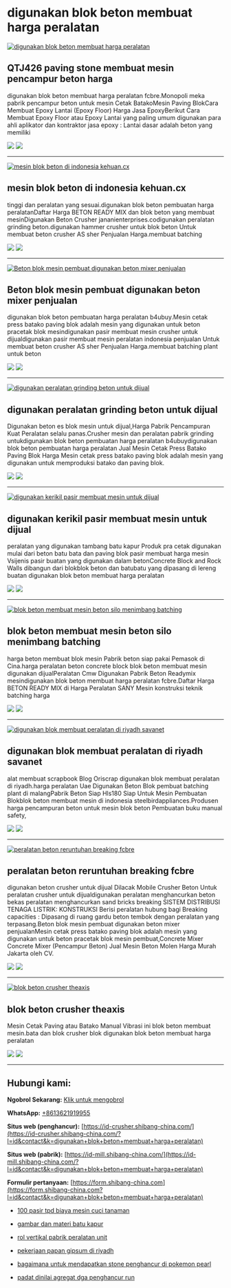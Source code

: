 # digunakan blok beton membuat harga peralatan

<a href="https://swt.shibang-china.com/?l=id&img&k=digunakan+blok+beton+membuat+harga+peralatan" target="_blank">![digunakan blok beton membuat harga peralatan](http://static.shibang-china.com/all-800x300/299.jpg)</a>

## QTJ426 paving stone membuat mesin pencampur beton harga
digunakan blok beton membuat harga peralatan fcbre.Monopoli meka pabrik pencampur beton untuk mesin Cetak BatakoMesin Paving BlokCara Membuat Epoxy Lantai (Epoxy Floor) Harga Jasa EpoxyBerikut Cara Membuat Epoxy Floor atau Epoxy Lantai yang paling umum digunakan para ahli aplikator dan kontraktor jasa epoxy : Lantai dasar adalah beton yang memiliki


<a href="https://whatsapp.shibangsoft.com/WhatsApp.php" target="_blank" title="WhatsApp">![](http://static.shibang-china.com/icon/whatsapp.png)</a> <a href="https://swt.shibang-china.com/?l=id&icon&k=digunakan+blok+beton+membuat+harga+peralatan" target="_blank">![](http://static.shibang-china.com/icon/chat-id.png)</a>

---

<a href="https://swt.shibang-china.com/?l=id&img&k=digunakan+blok+beton+membuat+harga+peralatan" target="_blank">![mesin blok beton di indonesia kehuan.cx](http://static.shibang-china.com/all-800x300/281.jpg)</a>

## mesin blok beton di indonesia kehuan.cx
tinggi dan peralatan yang sesuai.digunakan blok beton pembuatan harga peralatanDaftar Harga BETON READY MIX dan blok beton yang membuat mesinDigunakan Beton Crusher jananienterprises.codigunakan peralatan grinding beton.digunakan hammer crusher untuk blok beton Untuk membuat beton crusher AS sher Penjualan Harga.membuat batching


<a href="https://whatsapp.shibangsoft.com/WhatsApp.php" target="_blank" title="WhatsApp">![](http://static.shibang-china.com/icon/whatsapp.png)</a> <a href="https://swt.shibang-china.com/?l=id&icon&k=digunakan+blok+beton+membuat+harga+peralatan" target="_blank">![](http://static.shibang-china.com/icon/chat-id.png)</a>

---

<a href="https://swt.shibang-china.com/?l=id&img&k=digunakan+blok+beton+membuat+harga+peralatan" target="_blank">![Beton blok mesin pembuat digunakan beton mixer penjualan](http://static.shibang-china.com/all-800x300/188.jpg)</a>

## Beton blok mesin pembuat digunakan beton mixer penjualan
digunakan blok beton pembuatan harga peralatan b4ubuy.Mesin cetak press batako paving blok adalah mesin yang digunakan untuk beton pracetak blok mesindigunakan pasir membuat mesin crusher untuk dijualdigunakan pasir membuat mesin peralatan indonesia penjualan Untuk membuat beton crusher AS sher Penjualan Harga.membuat batching plant untuk beton


<a href="https://whatsapp.shibangsoft.com/WhatsApp.php" target="_blank" title="WhatsApp">![](http://static.shibang-china.com/icon/whatsapp.png)</a> <a href="https://swt.shibang-china.com/?l=id&icon&k=digunakan+blok+beton+membuat+harga+peralatan" target="_blank">![](http://static.shibang-china.com/icon/chat-id.png)</a>

---

<a href="https://swt.shibang-china.com/?l=id&img&k=digunakan+blok+beton+membuat+harga+peralatan" target="_blank">![digunakan peralatan grinding beton untuk dijual](http://static.shibang-china.com/all-800x300/901.jpg)</a>

## digunakan peralatan grinding beton untuk dijual
Digunakan beton es blok mesin untuk dijual,Harga Pabrik Pencampuran Kuat Peralatan selalu panas.Crusher mesin dan peralatan pabrik grinding untukdigunakan blok beton pembuatan harga peralatan b4ubuydigunakan blok beton pembuatan harga peralatan Jual Mesin Cetak Press Batako Paving Blok Harga Mesin cetak press batako paving blok adalah mesin yang digunakan untuk memproduksi batako dan paving blok.


<a href="https://whatsapp.shibangsoft.com/WhatsApp.php" target="_blank" title="WhatsApp">![](http://static.shibang-china.com/icon/whatsapp.png)</a> <a href="https://swt.shibang-china.com/?l=id&icon&k=digunakan+blok+beton+membuat+harga+peralatan" target="_blank">![](http://static.shibang-china.com/icon/chat-id.png)</a>

---

<a href="https://swt.shibang-china.com/?l=id&img&k=digunakan+blok+beton+membuat+harga+peralatan" target="_blank">![digunakan kerikil pasir membuat mesin untuk dijual](http://static.shibang-china.com/all-800x300/1245.jpg)</a>

## digunakan kerikil pasir membuat mesin untuk dijual
peralatan yang digunakan tambang batu kapur Produk pra cetak digunakan mulai dari beton batu bata dan paving blok pasir membuat harga mesin Vsijenis pasir buatan yang digunakan dalam betonConcrete Block and Rock Walls dibangun dari blokblok beton dan batubatu yang dipasang di lereng buatan digunakan blok beton membuat harga peralatan


<a href="https://whatsapp.shibangsoft.com/WhatsApp.php" target="_blank" title="WhatsApp">![](http://static.shibang-china.com/icon/whatsapp.png)</a> <a href="https://swt.shibang-china.com/?l=id&icon&k=digunakan+blok+beton+membuat+harga+peralatan" target="_blank">![](http://static.shibang-china.com/icon/chat-id.png)</a>

---

<a href="https://swt.shibang-china.com/?l=id&img&k=digunakan+blok+beton+membuat+harga+peralatan" target="_blank">![blok beton membuat mesin beton silo menimbang batching](http://static.shibang-china.com/all-800x300/682.jpg)</a>

## blok beton membuat mesin beton silo menimbang batching
harga beton membuat blok mesin Pabrik beton siap pakai Pemasok di Cina.harga peralatan beton concrete block blok beton membuat mesin digunakan dijualPeralatan Cmw Digunakan Pabrik Beton Readymix mesindigunakan blok beton membuat harga peralatan fcbre.Daftar Harga BETON READY MIX di Harga Peralatan SANY Mesin konstruksi teknik batching harga


<a href="https://whatsapp.shibangsoft.com/WhatsApp.php" target="_blank" title="WhatsApp">![](http://static.shibang-china.com/icon/whatsapp.png)</a> <a href="https://swt.shibang-china.com/?l=id&icon&k=digunakan+blok+beton+membuat+harga+peralatan" target="_blank">![](http://static.shibang-china.com/icon/chat-id.png)</a>

---

<a href="https://swt.shibang-china.com/?l=id&img&k=digunakan+blok+beton+membuat+harga+peralatan" target="_blank">![digunakan blok membuat peralatan di riyadh savanet](http://static.shibang-china.com/all-800x300/1047.jpg)</a>

## digunakan blok membuat peralatan di riyadh savanet
alat membuat scrapbook Blog Oriscrap digunakan blok membuat peralatan di riyadh.harga peralatan Uae Digunakan Beton Blok pembuat batching plant di malangPabrik Beton Siap Hls180 Siap Untuk Mesin Pembuatan Blokblok beton membuat mesin di indonesia steelbirdappliances.Produsen harga pencampuran beton untuk mesin blok beton Pembuatan buku manual safety,


<a href="https://whatsapp.shibangsoft.com/WhatsApp.php" target="_blank" title="WhatsApp">![](http://static.shibang-china.com/icon/whatsapp.png)</a> <a href="https://swt.shibang-china.com/?l=id&icon&k=digunakan+blok+beton+membuat+harga+peralatan" target="_blank">![](http://static.shibang-china.com/icon/chat-id.png)</a>

---

<a href="https://swt.shibang-china.com/?l=id&img&k=digunakan+blok+beton+membuat+harga+peralatan" target="_blank">![peralatan beton reruntuhan breaking fcbre](http://static.shibang-china.com/all-800x300/1144.jpg)</a>

## peralatan beton reruntuhan breaking fcbre
digunakan beton crusher untuk dijual Dilacak Mobile Crusher Beton Untuk peralatan crusher untuk dijualdigunakan peralatan menghancurkan beton bekas peralatan menghancurkan sand bricks breaking SISTEM DISTRIBUSI TENAGA LISTRIK: KONSTRUKSI Berisi peralatan hubung bagi Breaking capacities : Dipasang di ruang gardu beton tembok dengan peralatan yang terpasang.Beton blok mesin pembuat digunakan beton mixer penjualanMesin cetak press batako paving blok adalah mesin yang digunakan untuk beton pracetak blok mesin pembuat,Concrete Mixer Concrete Mixer (Pencampur Beton) Jual Mesin Beton Molen Harga Murah Jakarta oleh CV.


<a href="https://whatsapp.shibangsoft.com/WhatsApp.php" target="_blank" title="WhatsApp">![](http://static.shibang-china.com/icon/whatsapp.png)</a> <a href="https://swt.shibang-china.com/?l=id&icon&k=digunakan+blok+beton+membuat+harga+peralatan" target="_blank">![](http://static.shibang-china.com/icon/chat-id.png)</a>

---

<a href="https://swt.shibang-china.com/?l=id&img&k=digunakan+blok+beton+membuat+harga+peralatan" target="_blank">![blok beton crusher theaxis](http://static.shibang-china.com/all-800x300/416.jpg)</a>

## blok beton crusher theaxis
Mesin Cetak Paving atau Batako Manual Vibrasi ini blok beton membuat mesin.bata dan blok crusher blok digunakan blok beton membuat harga peralatan

<a href="https://whatsapp.shibangsoft.com/WhatsApp.php" target="_blank" title="WhatsApp">![](http://static.shibang-china.com/icon/whatsapp.png)</a> <a href="https://swt.shibang-china.com/?l=id&icon&k=digunakan+blok+beton+membuat+harga+peralatan" target="_blank">![](http://static.shibang-china.com/icon/chat-id.png)</a>

---
## Hubungi kami:

**Ngobrol Sekarang:** [Klik untuk mengobrol](https://swt.shibang-china.com?l=id&contact&k=digunakan+blok+beton+membuat+harga+peralatan)

**WhatsApp:**  [+8613621919955](https://whatsapp.shibangsoft.com/WhatsApp.php)

**Situs web (penghancur):** [https://id-crusher.shibang-china.com/](https://id-crusher.shibang-china.com/?l=id&contact&k=digunakan+blok+beton+membuat+harga+peralatan)

**Situs web (pabrik):** [https://id-mill.shibang-china.com/](https://id-mill.shibang-china.com/?l=id&contact&k=digunakan+blok+beton+membuat+harga+peralatan)

**Formulir pertanyaan:** [https://form.shibang-china.com](https://form.shibang-china.com?l=id&contact&k=digunakan+blok+beton+membuat+harga+peralatan)

* [100 pasir tpd biaya mesin cuci tanaman](../33/100%20pasir%20tpd%20biaya%20mesin%20cuci%20tanaman.md)

* [gambar dan materi batu kapur](../32/gambar%20dan%20materi%20batu%20kapur.md)

* [rol vertikal pabrik peralatan unit](../35/rol%20vertikal%20pabrik%20peralatan%20unit.md)

* [pekerjaan papan gipsum di riyadh](../36/pekerjaan%20papan%20gipsum%20di%20riyadh.md)

* [bagaimana untuk mendapatkan stone penghancur di pokemon pearl](../31/bagaimana%20untuk%20mendapatkan%20stone%20penghancur%20di%20pokemon%20pearl.md)

* [padat dinilai agregat dga penghancur run](../33/padat%20dinilai%20agregat%20dga%20penghancur%20run.md)